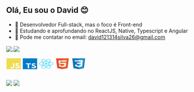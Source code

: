 ## Olá, Eu sou o David 😊


- 🔭 Desenvolvedor Full-stack, mas o foco é Front-end
- 🌱 Estudando e aprofundando no ReactJS, Native, Typescript e Angular
- 💬 Pode me contatar no email: david121314silva26@gmail.com

<div>
  <a href="https://github.com/DavidSSouza050/github-readme-stats">
    <img height=160em  align="center" src="https://github-readme-stats.vercel.app/api?username=DavidSSouza050&show_icons=true&theme=dark&border_radius=4&locale=pt-br&rank_icon=github&hide_title=true&icon_color=f20202&border_color=999999&ring_color=f20202" />
  </a>
  <a href="https://github.com/DavidSSouza050/convoychat">
    <img height=160em  align="center" src="https://github-readme-stats.vercel.app/api/top-langs?username=DavidSSouza050&layout=compact&langs_count=8&card_width=320&theme=dark&border_radius=4&locale=pt-br&hide_title=true&border_color=999999" />
  </a>
</div>

<div style="display: inline_block"><br>
  <img align="center" alt="Dvd-Js" height="30" width="40" src="https://raw.githubusercontent.com/devicons/devicon/master/icons/javascript/javascript-plain.svg">
  <img align="center" alt="Dvd-Ts" height="30" width="40" src="https://raw.githubusercontent.com/devicons/devicon/master/icons/typescript/typescript-plain.svg">
  <img align="center" alt="Dvd-React" height="30" width="40" src="https://raw.githubusercontent.com/devicons/devicon/master/icons/react/react-original.svg">
  <img align="center" alt="Dvd-HTML" height="30" width="40" src="https://raw.githubusercontent.com/devicons/devicon/master/icons/html5/html5-original.svg">
  <img align="center" alt="Dvd-CSS" height="30" width="40" src="https://raw.githubusercontent.com/devicons/devicon/master/icons/css3/css3-original.svg">
</div>

  ##

  <div>
    <a href="https://www.linkedin.com/in/david-silva-550a0a198/" target="_blank"><img src="https://img.shields.io/badge/-LinkedIn-%230077B5?style=for-the-badge&logo=linkedin&logoColor=white" target="_blank"></a> 
    <a href = "mailto:david121314silva26@gmail.com"><img src="https://img.shields.io/badge/-Gmail-%23333?style=for-the-badge&logo=gmail&logoColor=white" target="_blank"></a>
  </div>
